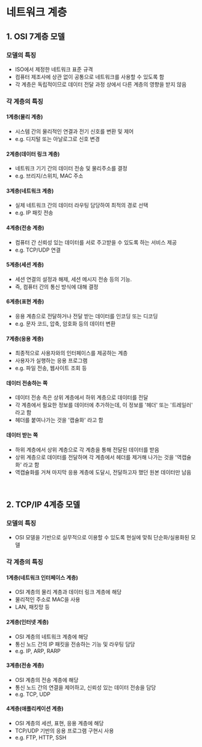 # 네트워크 계층  

## 1. OSI 7계층 모델

### 모델의 특징

- ISO에서 제정한 네트워크 표준 규격
- 컴퓨터 제조사에 상관 없이 공통으로 네트워크를 사용할 수 있도록 함
- 각 계층은 독립적이므로 데이터 전달 과정 상에서 다른 계층의 영향을 받지 않음

### 각 계층의 특징

#### 1계층(물리 계층)

- 시스템 간의 물리적인 연결과 전기 신호를 변환 및 제어
- e.g. 디지털 또는 아날로그로 신호 변경

#### 2계층(데이터 링크 계층)

- 네트워크 기기 간의 데이터 전송 및 물리주소를 결정
- e.g. 브리지/스위치, MAC 주소

#### 3계층(네트워크 계층)

- 실제 네트워크 간의 데이터 라우팅 담당하여 최적의 경로 선택
- e.g. IP 패킷 전송

#### 4계층(전송 계층)

- 컴퓨터 간 신뢰성 있는 데이터를 서로 주고받을 수 있도록 하는 서비스 제공
- e.g. TCP/UDP 연결

#### 5계층(세션 계층)

- 세션 연결의 설정과 해제, 세션 메시지 전송 등의 기능.
- 즉, 컴퓨터 간의 통신 방식에 대해 결정

#### 6계층(표현 계층)

- 응용 계층으로 전달하거나 전달 받는 데이터를 인코딩 또는 디코딩
- e.g. 문자 코드, 압축, 암호화 등의 데이터 변환

#### 7계층(응용 계층)

- 최종적으로 사용자와의 인터페이스를 제공하는 계층
- 사용자가 실행하는 응용 프로그램
- e.g. 파일 전송, 웹사이트 조회 등

#### 데이터 전송하는 쪽

- 데이터 전송 측은 상위 계층에서 하위 계층으로 데이터를 전달
- 각 계층에서 필요한 정보를 데이터에 추가하는데, 이 정보를 '헤더' 또는 '트레일러' 라고 함
- 헤더를 붙여나가는 것을 '캡슐화' 라고 함

#### 데이터 받는 쪽

- 하위 계층에서 상위 계층으로 각 계층을 통해 전달된 데이터를 받음
- 상위 계층으로 데이터를 전달하며 각 계층에서 헤더를 제거해 나가는 것을 '역캡슐화' 라고 함
- 역캡슐화를 거쳐 마지막 응용 계층에 도달시, 전달하고자 했던 원본 데이터만 남음

<br/>

## 2. TCP/IP 4계층 모델

### 모델의 특징

- OSI 모델을 기반으로 실무적으로 이용할 수 있도록 현실에 맞춰 단순화/실용화된 모델

### 각 계층의 특징

#### 1계층(네트워크 인터페이스 계층)

- OSI 계층의 물리 계층과 데이터 링크 계층에 해당
- 물리적인 주소로 MAC을 사용
- LAN, 패킷망 등

#### 2계층(인터넷 계층)

- OSI 계층의 네트워크 계층에 해당
- 통신 노드 간의 IP 패킷을 전송하는 기능 및 라우팅 담당
- e.g. IP, ARP, RARP

#### 3계층(전송 계층)

- OSI 계층의 전송 계층에 해당
- 통신 노드 간의 연결을 제어하고, 신뢰성 있는 데이터 전송을 담당
- e.g. TCP, UDP

#### 4계층(애플리케이션 계층)

- OSI 계층의 세션, 표현, 응용 계층에 해당
- TCP/UDP 기반의 응용 프로그램 구현시 사용
- e.g. FTP, HTTP, SSH
